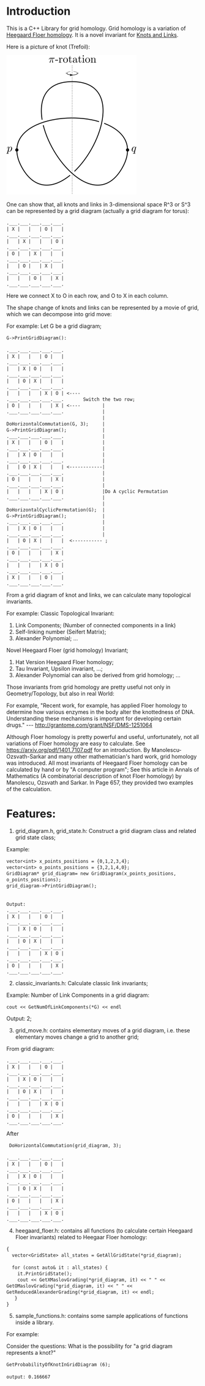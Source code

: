 # Introduction

This is a C++ Library for grid homology. Grid homology is a variation of [Heegaard Floer homology](https://en.wikipedia.org/wiki/Floer_homology). It is a novel invariant for [Knots and Links](https://en.wikipedia.org/wiki/Knot).

Here is a picture of knot (Trefoil):

![trefoil](https://github.com/fhfatpku001/Research_Library/blob/master/Trefoil.svg "Trefoil A strongly invertible knot")

One can show that, all knots and links in 3-dimensional space R^3 or S^3 can be represented by a grid diagram (actually a grid diagram for torus):
```
.___.___.___.___.___.
| X |   |   | O |   |
.___.___.___.___.___.
|   | X |   |   | O |
.___.___.___.___.___.
| O |   | X |   |   |
.___.___.___.___.___.
|   | O |   | X |   |
.___.___.___.___.___.
|   |   | O |   | X |
.___.___.___.___.___.
```

Here we connect X to O in each row, and O to X in each column.

The shape change of knots and links can be represented by a movie of grid, which we can decompose into grid move:

For example: Let G be a grid diagram;
```
G->PrintGridDiagram():

.___.___.___.___.___.
| X |   |   | O |   |
.___.___.___.___.___.
|   | X | O |   |   |
.___.___.___.___.___.
|   | O | X |   |   |
.___.___.___.___.___.
|   |   |   | X | O | <----
.___.___.___.___.___.       Switch the two row;
| O |   |   |   | X | <----        |
.___.___.___.___.___.              |
                                   |
DoHorizontalCommutation(G, 3);     |
G->PrintGridDiagram();             |
.___.___.___.___.___.              |
| X |   |   | O |   |              |
.___.___.___.___.___.              |
|   | X | O |   |   |              |
.___.___.___.___.___.              |
|   | O | X |   |   | <------------|
.___.___.___.___.___.              |
| O |   |   |   | X |              |
.___.___.___.___.___.              |
|   |   |   | X | O |              |Do A cyclic Permutation
.___.___.___.___.___.              |
                                   |
DoHorizontalCyclicPermutation(G);  |
G->PrintGridDiagram();             |
.___.___.___.___.___.              |
|   | X | O |   |   |              |
.___.___.___.___.___.              |
|   | O | X |   |   |  <----------- ;
.___.___.___.___.___.
| O |   |   |   | X |
.___.___.___.___.___.
|   |   |   | X | O |
.___.___.___.___.___.
| X |   |   | O |   |
.___.___.___.___.___.
```
					
From a grid diagram of knot and links, we can calculate many topological invariants.

For example:
Classic Topological Invariant:
1. Link Components; (Number of connected components in a link)
2. Self-linking number (Seifert Matrix);
3. Alexander Polynomial;
...

Novel Heegaard Floer (grid homology) Invariant;
1. Hat Version Heegaard Floer homology; 
2. Tau Invariant, Upsilon invariant, ...;
3. Alexander Polynomial can also be derived from grid homology;
...

Those invariants from grid homology are pretty useful not only in Geometry/Topology, but also in real World:

For example, 
"Recent work, for example, has applied Floer homology to determine how various enzymes in the body alter the knottedness of DNA. Understanding these mechanisms is important for developing certain drugs." --- http://grantome.com/grant/NSF/DMS-1251064

Although Floer homology is pretty powerful and useful, unfortunately, not all variations of Floer homology are easy to calculate. See https://arxiv.org/pdf/1401.7107.pdf for an introduction. By Manolescu-Ozsvath-Sarkar and many other mathematician's hard work, grid homology was introduced. All most invariants of Heegaard Floer homology can be calculated by hand or by "A computer program"; See this article in Annals of Mathematics (A combinatorial description of knot Floer homology) by Manolescu, Ozsvath and Sarkar. In Page 657, they provided two examples of the calculation.

# Features:

1. grid_diagram.h, grid_state.h:
Construct a grid diagram class and related grid state class;

Example:
```
vector<int> x_points_positions = {0,1,2,3,4};
vector<int> o_points_positions = {3,2,1,4,0};
GridDiagram* grid_diagram= new GridDiagram(x_points_positions, o_points_positions);
grid_diagram->PrintGridDiagram();


Output:
.___.___.___.___.___.
| X |   |   | O |   |
.___.___.___.___.___.
|   | X | O |   |   |
.___.___.___.___.___.
|   | O | X |   |   |
.___.___.___.___.___.
|   |   |   | X | O |
.___.___.___.___.___.
| O |   |   |   | X |
.___.___.___.___.___.
```

2. classic_invariants.h: Calculate classic link invariants; 

Example: Number of Link Components in a grid diagram:

```
cout << GetNumOfLinkComponents(*G) << endl
```

Output: 2;

3. grid_move.h: contains elementary moves of a grid diagram, i.e. these elementary moves change a grid to another grid;

From grid diagram:
```
.___.___.___.___.___.
| X |   |   | O |   |
.___.___.___.___.___.
|   | X | O |   |   |
.___.___.___.___.___.
|   | O | X |   |   |
.___.___.___.___.___.
|   |   |   | X | O |
.___.___.___.___.___.
| O |   |   |   | X |
.___.___.___.___.___.
```
After
```
 DoHorizontalCommutation(grid_diagram, 3);

.___.___.___.___.___.
| X |   |   | O |   |
.___.___.___.___.___.
|   | X | O |   |   |
.___.___.___.___.___.
|   | O | X |   |   |
.___.___.___.___.___.
| O |   |   |   | X |
.___.___.___.___.___.
|   |   |   | X | O |
.___.___.___.___.___.
```
4. heegaard_floer.h: contains all functions (to calculate certain Heegaard Floer invariants) related to Heegaar Floer homology:

```
{
  vector<GridState> all_states = GetAllGridState(*grid_diagram);

  for (const auto& it : all_states) {
    it.PrintGridState();
    cout << GetXMaslovGrading(*grid_diagram, it) << " " << GetOMaslovGrading(*grid_diagram, it) << " " << GetReducedAlexanderGrading(*grid_diagram, it) << endl;
   }
}
```

5. sample_functions.h: contains some sample applications of functions inside a library.

For example:

Consider the questions: What is the possibility for "a grid diagram represents a knot?"

```
GetProbabilityOfKnotInGridDiagram (6); 

output: 0.166667
```
